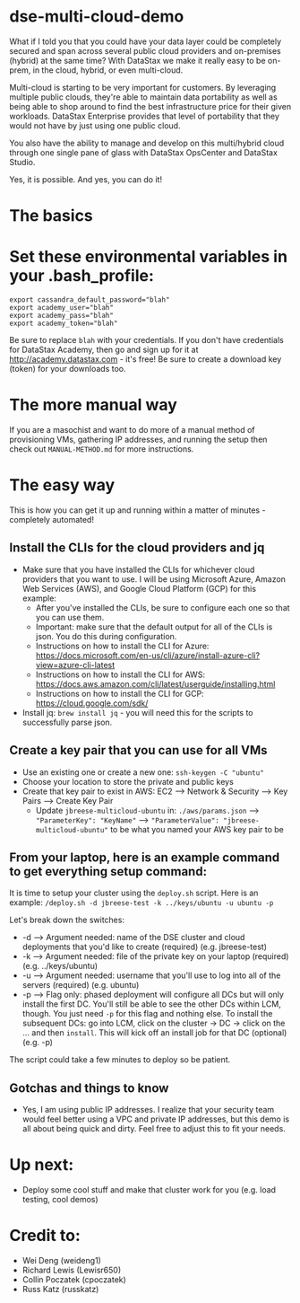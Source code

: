 # dse-multi-cloud-demo
What if I told you that you could have your data layer could be completely secured and span across several public cloud providers and on-premises (hybrid) at the same time? With DataStax we make it really easy to be on-prem, in the cloud, hybrid, or even multi-cloud.

Multi-cloud is starting to be very important for customers. By leveraging multiple public clouds, they're able to maintain data portability as well as being able to shop around to find the best infrastructure price for their given workloads. DataStax Enterprise provides that level of portability that they would not have by just using one public cloud.

You also have the ability to manage and develop on this multi/hybrid cloud through one single pane of glass with DataStax OpsCenter and DataStax Studio.

Yes, it is possible. And yes, you can do it!

# The basics
# Set these environmental variables in your .bash_profile:
```
export cassandra_default_password="blah"
export academy_user="blah"
export academy_pass="blah"
export academy_token="blah"
```
Be sure to replace `blah` with your credentials. If you don't have credentials for DataStax Academy, then go and sign up for it at http://academy.datastax.com - it's free!  Be sure to create a download key (token) for your downloads too.

# The more manual way
If you are a masochist and want to do more of a manual method of provisioning VMs, gathering IP addresses, and running the setup then check out `MANUAL-METHOD.md` for more instructions.

# The easy way
This is how you can get it up and running within a matter of minutes - completely automated!

## Install the CLIs for the cloud providers and jq
* Make sure that you have installed the CLIs for whichever cloud providers that you want to use. I will be using Microsoft Azure, Amazon Web Services (AWS), and Google Cloud Platform (GCP) for this example:
  * After you've installed the CLIs, be sure to configure each one so that you can use them.
  * Important: make sure that the default output for all of the CLIs is json. You do this during configuration.
  * Instructions on how to install the CLI for Azure: https://docs.microsoft.com/en-us/cli/azure/install-azure-cli?view=azure-cli-latest
  * Instructions on how to install the CLI for AWS: https://docs.aws.amazon.com/cli/latest/userguide/installing.html
  * Instructions on how to install the CLI for GCP: https://cloud.google.com/sdk/
* Install jq: `brew install jq` - you will need this for the scripts to successfully parse json.

## Create a key pair that you can use for all VMs
* Use an existing one or create a new one: `ssh-keygen -C "ubuntu"`
* Choose your location to store the private and public keys
* Create that key pair to exist in AWS: EC2 --> Network & Security --> Key Pairs --> Create Key Pair
  * Update `jbreese-multicloud-ubuntu` in: `./aws/params.json` --> `"ParameterKey": "KeyName"` --> `"ParameterValue": "jbreese-multicloud-ubuntu"` to be what you named your AWS key pair to be

## From your laptop, here is an example command to get everything setup command:
It is time to setup your cluster using the `deploy.sh` script. Here is an example:
`/deploy.sh -d jbreese-test -k ../keys/ubuntu -u ubuntu -p`

Let's break down the switches:
* -d --> Argument needed: name of the DSE cluster and cloud deployments that you'd like to create (required) (e.g. jbreese-test)
* -k --> Argument needed: file of the private key on your laptop (required) (e.g. ../keys/ubuntu)
* -u --> Argument needed: username that you'll use to log into all of the servers (required) (e.g. ubuntu)
* -p --> Flag only: phased deployment will configure all DCs but will only install the first DC. You'll still be able to see the other DCs within LCM, though. You just need `-p` for this flag and nothing else. To install the subsequent DCs: go into LCM, click on the cluster -> DC -> click on the ... and then `install`. This will kick off an install job for that DC (optional) (e.g. -p)

The script could take a few minutes to deploy so be patient.

## Gotchas and things to know
* Yes, I am using public IP addresses. I realize that your security team would feel better using a VPC and private IP addresses, but this demo is all about being quick and dirty. Feel free to adjust this to fit your needs.

# Up next:
* Deploy some cool stuff and make that cluster work for you (e.g. load testing, cool demos)

# Credit to:
* Wei Deng (weideng1)
* Richard Lewis (Lewisr650)
* Collin Poczatek (cpoczatek)
* Russ Katz (russkatz)
